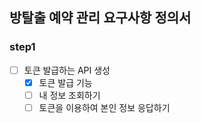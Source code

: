 ## 방탈출 예약 관리 요구사항 정의서

### step1
  -[ ] 토큰 발급하는 API 생성
    - [x] 토큰 발급 기능
    - [ ] 내 정보 조회하기
    - [ ] 토큰을 이용하여 본인 정보 응답하기